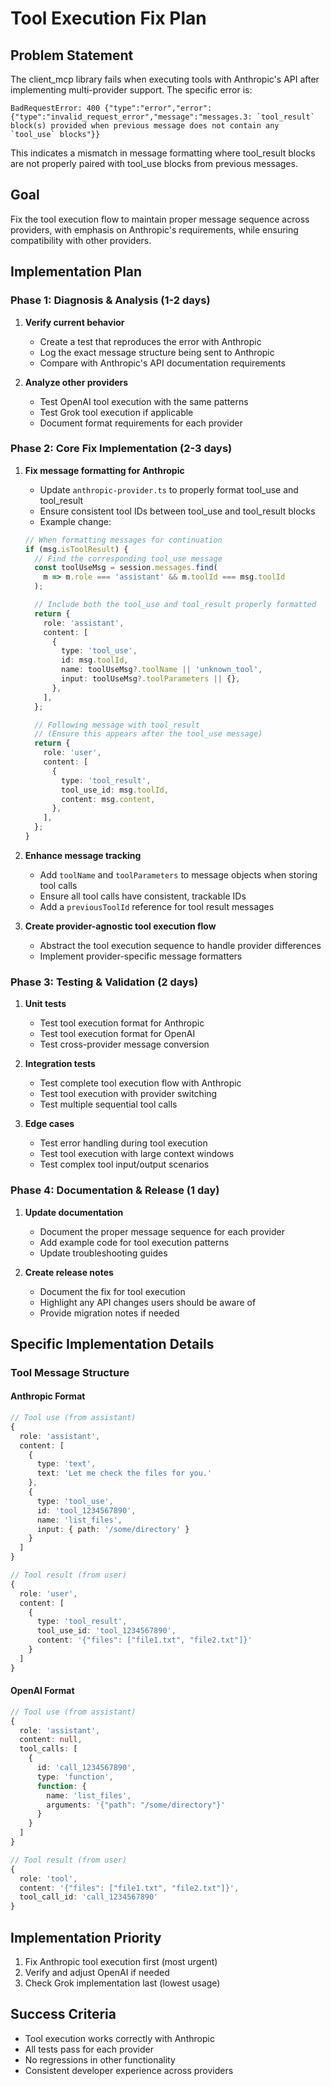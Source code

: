 # Tool Execution Fix Plan

## Problem Statement

The client_mcp library fails when executing tools with Anthropic's API after implementing multi-provider support. The specific error is:

```
BadRequestError: 400 {"type":"error","error":{"type":"invalid_request_error","message":"messages.3: `tool_result` block(s) provided when previous message does not contain any `tool_use` blocks"}}
```

This indicates a mismatch in message formatting where tool_result blocks are not properly paired with tool_use blocks from previous messages.

## Goal

Fix the tool execution flow to maintain proper message sequence across providers, with emphasis on Anthropic's requirements, while ensuring compatibility with other providers.

## Implementation Plan

### Phase 1: Diagnosis & Analysis (1-2 days)

1. **Verify current behavior**

   - Create a test that reproduces the error with Anthropic
   - Log the exact message structure being sent to Anthropic
   - Compare with Anthropic's API documentation requirements

2. **Analyze other providers**
   - Test OpenAI tool execution with the same patterns
   - Test Grok tool execution if applicable
   - Document format requirements for each provider

### Phase 2: Core Fix Implementation (2-3 days)

1. **Fix message formatting for Anthropic**

   - Update `anthropic-provider.ts` to properly format tool_use and tool_result
   - Ensure consistent tool IDs between tool_use and tool_result blocks
   - Example change:

   ```typescript
   // When formatting messages for continuation
   if (msg.isToolResult) {
     // Find the corresponding tool_use message
     const toolUseMsg = session.messages.find(
       m => m.role === 'assistant' && m.toolId === msg.toolId
     );

     // Include both the tool_use and tool_result properly formatted
     return {
       role: 'assistant',
       content: [
         {
           type: 'tool_use',
           id: msg.toolId,
           name: toolUseMsg?.toolName || 'unknown_tool',
           input: toolUseMsg?.toolParameters || {},
         },
       ],
     };

     // Following message with tool_result
     // (Ensure this appears after the tool_use message)
     return {
       role: 'user',
       content: [
         {
           type: 'tool_result',
           tool_use_id: msg.toolId,
           content: msg.content,
         },
       ],
     };
   }
   ```

2. **Enhance message tracking**

   - Add `toolName` and `toolParameters` to message objects when storing tool calls
   - Ensure all tool calls have consistent, trackable IDs
   - Add a `previousToolId` reference for tool result messages

3. **Create provider-agnostic tool execution flow**
   - Abstract the tool execution sequence to handle provider differences
   - Implement provider-specific message formatters

### Phase 3: Testing & Validation (2 days)

1. **Unit tests**

   - Test tool execution format for Anthropic
   - Test tool execution format for OpenAI
   - Test cross-provider message conversion

2. **Integration tests**

   - Test complete tool execution flow with Anthropic
   - Test tool execution with provider switching
   - Test multiple sequential tool calls

3. **Edge cases**
   - Test error handling during tool execution
   - Test tool execution with large context windows
   - Test complex tool input/output scenarios

### Phase 4: Documentation & Release (1 day)

1. **Update documentation**

   - Document the proper message sequence for each provider
   - Add example code for tool execution patterns
   - Update troubleshooting guides

2. **Create release notes**
   - Document the fix for tool execution
   - Highlight any API changes users should be aware of
   - Provide migration notes if needed

## Specific Implementation Details

### Tool Message Structure

#### Anthropic Format

```typescript
// Tool use (from assistant)
{
  role: 'assistant',
  content: [
    {
      type: 'text',
      text: 'Let me check the files for you.'
    },
    {
      type: 'tool_use',
      id: 'tool_1234567890',
      name: 'list_files',
      input: { path: '/some/directory' }
    }
  ]
}

// Tool result (from user)
{
  role: 'user',
  content: [
    {
      type: 'tool_result',
      tool_use_id: 'tool_1234567890',
      content: '{"files": ["file1.txt", "file2.txt"]}'
    }
  ]
}
```

#### OpenAI Format

```typescript
// Tool use (from assistant)
{
  role: 'assistant',
  content: null,
  tool_calls: [
    {
      id: 'call_1234567890',
      type: 'function',
      function: {
        name: 'list_files',
        arguments: '{"path": "/some/directory"}'
      }
    }
  ]
}

// Tool result (from user)
{
  role: 'tool',
  content: '{"files": ["file1.txt", "file2.txt"]}',
  tool_call_id: 'call_1234567890'
}
```

## Implementation Priority

1. Fix Anthropic tool execution first (most urgent)
2. Verify and adjust OpenAI if needed
3. Check Grok implementation last (lowest usage)

## Success Criteria

- Tool execution works correctly with Anthropic
- All tests pass for each provider
- No regressions in other functionality
- Consistent developer experience across providers
